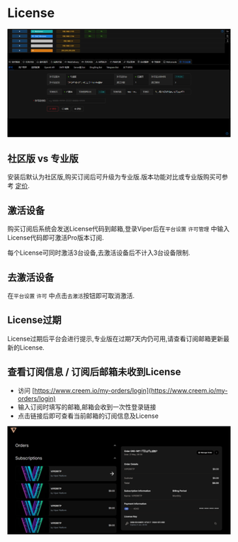 # License

![img.png](webp/license/img.png)

## 社区版 vs 专业版

安装后默认为社区版,购买订阅后可升级为专业版.版本功能对比或专业版购买可参考 [定价](../pricing.md).

## 激活设备

购买订阅后系统会发送License代码到邮箱,登录Viper后在`平台设置` `许可管理` 中输入License代码即可激活Pro版本订阅.

每个License可同时激活3台设备,去激活设备后不计入3台设备限制.

## 去激活设备

在`平台设置` `许可` 中点击`去激活`按钮即可取消激活.

## License过期

License过期后平台会进行提示,专业版在过期7天内仍可用,请查看订阅邮箱更新最新的License.

## 查看订阅信息 / 订阅后邮箱未收到License

- 访问 [https://www.creem.io/my-orders/login](https://www.creem.io/my-orders/login)
- 输入订阅时填写的邮箱,邮箱会收到一次性登录链接
- 点击链接后即可查看当前邮箱的订阅信息及License

![img.png](webp/license/img_1.png)